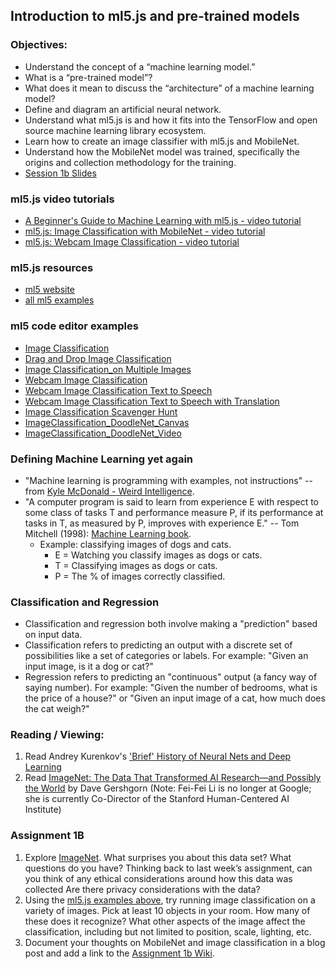 ## Introduction to ml5.js and pre-trained models

### Objectives:

- Understand the concept of a “machine learning model.”
- What is a “pre-trained model”?
- What does it mean to discuss the “architecture” of a machine learning model?
- Define and diagram an artificial neural network.
- Understand what ml5.js is and how it fits into the TensorFlow and open source machine learning library ecosystem.
- Learn how to create an image classifier with ml5.js and MobileNet.
- Understand how the MobileNet model was trained, specifically the origins and collection methodology for the training.
- [Session 1b Slides](https://docs.google.com/presentation/d/1udTrsHVhuPnbfp0iEv_HQnb-0VVCftYzQbtje-Va3LM/edit?usp=sharing)

### ml5.js video tutorials

- [A Beginner's Guide to Machine Learning with ml5.js - video tutorial](https://youtu.be/jmznx0Q1fP0?list=PLRqwX-V7Uu6YPSwT06y_AEYTqIwbeam3y)
- [ml5.js: Image Classification with MobileNet - video tutorial](https://youtu.be/yNkAuWz5lnY?list=PLRqwX-V7Uu6YPSwT06y_AEYTqIwbeam3y)
- [ml5.js: Webcam Image Classification - video tutorial](https://youtu.be/D9BoBSkLvFo?list=PLRqwX-V7Uu6YPSwT06y_AEYTqIwbeam3y)

### ml5.js resources

- [ml5 website](https://ml5js.org)
- [all ml5 examples](https://examples.ml5js.org/)

### ml5 code editor examples

- [Image Classification](https://editor.p5js.org/ml5/sketches/ImageClassification)
- [Drag and Drop Image Classification](https://editor.p5js.org/ima_ml/sketches/rnm3SJmMd)
- [Image Classification_on Multiple Images](https://editor.p5js.org/ml5/sketches/ImageClassification_MultipleImages)
- [Webcam Image Classification](https://editor.p5js.org/ml5/sketches/ImageClassification_Video)
- [Webcam Image Classification Text to Speech](https://editor.p5js.org/ml5/sketches/ImageClassification_VideoSound)
- [Webcam Image Classification Text to Speech with Translation](https://editor.p5js.org/ml5/sketches/ImageClassification_VideoSoundTranslate)
- [Image Classification Scavenger Hunt](https://editor.p5js.org/ml5/sketches/ImageClassification_VideoScavengerHunt)
- [ImageClassification_DoodleNet_Canvas](https://editor.p5js.org/ml5/sketches/ImageClassification_DoodleNet_Canvas)
- [ImageClassification_DoodleNet_Video](https://editor.p5js.org/ml5/sketches/ImageClassification_DoodleNet_Video)


### Defining Machine Learning yet again

- "Machine learning is programming with examples, not instructions" -- from [Kyle McDonald - Weird Intelligence](https://vimeo.com/304110435).
- "A computer program is said to learn from experience E with respect to some class of tasks T and performance measure P, if its performance at tasks in T, as measured by P, improves with experience E." -- Tom Mitchell (1998): [Machine Learning book](http://amzn.to/2nLdRgQ).
  - Example: classifying images of dogs and cats.
    - E = Watching you classify images as dogs or cats.
    - T = Classifying images as dogs or cats.
    - P = The % of images correctly classified.

### Classification and Regression

- Classification and regression both involve making a "prediction" based on input data.
- Classification refers to predicting an output with a discrete set of possibilities like a set of categories or labels. For example: "Given an input image, is it a dog or cat?"
- Regression refers to predicting an "continuous" output (a fancy way of saying number). For example: "Given the number of bedrooms, what is the price of a house?" or "Given an input image of a cat, how much does the cat weigh?"

### Reading / Viewing:

1. Read Andrey Kurenkov's ['Brief' History of Neural Nets and Deep Learning](http://www.andreykurenkov.com/writing/a-brief-history-of-neural-nets-and-deep-learning/)
2. Read [ImageNet: The Data That Transformed AI Research—and Possibly the World](https://qz.com/1034972/the-data-that-changed-the-direction-of-ai-research-and-possibly-the-world/) by Dave Gershgorn (Note: Fei-Fei Li is no longer at Google; she is currently Co-Director of the Stanford Human-Centered AI Institute)

### Assignment 1B

1. Explore [ImageNet](http://image-net.org/index). What surprises you about this data set? What questions do you have? Thinking back to last week’s assignment, can you think of any ethical considerations around how this data was collected Are there privacy considerations with the data?
2. Using the [ml5.js examples above](https://github.com/ml5js/Intro-ML-Arts-IMA-F22/blob/main/01_ml5/README.md#ml5-code-editor-examples), try running image classification on a variety of images. Pick at least 10 objects in your room. How many of these does it recognize? What other aspects of the image affect the classification, including but not limited to position, scale, lighting, etc.
3. Document your thoughts on MobileNet and image classification in a blog post and add a link to the [Assignment 1b Wiki](https://github.com/ml5js/Intro-ML-Arts-IMA-F22/wiki/Assignment-1b).
